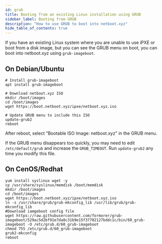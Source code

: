 ```yaml
---
id: grub
title: Booting from an existing Linux installation using GRUB
sidebar_label: Booting from GRUB
description: "How to use GRUB to boot into netboot.xyz"
hide_table_of_contents: true
---
```


If you have an existing Linux system where you are unable to use iPXE or boot from a disk image, but you can see the GRUB menu on boot, you can boot into netboot.xyz using `grub-imageboot`.

## On Debian/Ubuntu

```shell
# Install grub-imageboot
apt install grub-imageboot

# Download netboot.xyz ISO
mkdir /boot/images
cd /boot/images
wget https://boot.netboot.xyz/ipxe/netboot.xyz.iso

# Update GRUB menu to include this ISO
update-grub2
reboot
```

After reboot, select "Bootable ISO Image: netboot.xyz" in the GRUB menu.

If the GRUB menu disappears too quickly, you may need to edit `/etc/default/grub` and increase the `GRUB_TIMEOUT`. Run `update-grub2` any time you modify this file.

## On CenOS/Redhat
```shell
yum install syslinux wget -y
cp /usr/share/syslinux/memdisk /boot/memdisk
mkdir /boot/images
cd /boot/images
wget https://boot.netboot.xyz/ipxe/netboot.xyz.iso
ln -s /usr/share/grub/grub-mkconfig_lib /usr/lib/grub/grub-mkconfig_lib
#Download iamgeboot config file
wget https://raw.githubusercontent.com/formorer/grub-imageboot/529ac5d2bf91e7da8c31b9e15f37702127bddc1c/bin/60_grub-imageboot -O /etc/grub.d/60_grub-imageboot
chmod 755 /etc/grub.d/60_grub-imageboot
grub2-mkconfig
reboot

```

